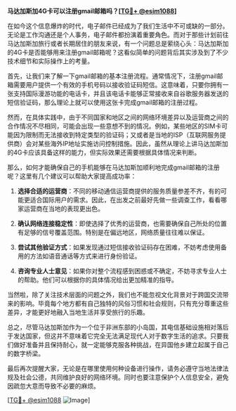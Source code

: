 **马达加斯加4G卡可以注册gmail邮箱吗？[[TG💪+ @esim1088](https://t.me/s/esim1088)]**

在如今这个信息爆炸的时代，电子邮件已经成为了我们生活中不可或缺的一部分。无论是工作沟通还是个人事务，电子邮件都扮演着重要角色。而对于那些计划前往马达加斯加旅行或者长期居住的朋友来说，有一个问题总是萦绕心头：马达加斯加的4G卡是否能够用来注册gmail邮箱呢？这看似简单的问题背后其实涉及到了不少技术细节和实际操作上的考量。

首先，让我们来了解一下gmail邮箱的基本注册流程。通常情况下，注册gmail邮箱需要用户提供一个有效的手机号码以接收验证码短信。这意味着，只要你拥有一张支持国际漫游功能的电话卡，并且该电话卡能够正常接收来自谷歌服务器发送的短信验证码，那么理论上就可以使用这张卡完成gmail邮箱的注册过程。

然而，在具体实践中，由于不同国家和地区之间的网络环境差异以及运营商之间的合作情况不尽相同，可能会出现一些意想不到的情况。例如，某些地区的SIM卡可能因为限制而无法接收到特定类型的验证码；又或者是当地的ISP（互联网服务提供商）会对某些海外IP地址实施访问控制措施。因此，虽然从理论上讲马达加斯加的4G卡应该具备这样的能力，但实际效果还需要根据具体情况来判断。

那么，如何才能确保自己的手机能够在马达加斯加顺利地完成gmail邮箱的注册呢？这里有几个建议可以帮助大家提高成功率：

1. **选择合适的运营商**：不同的移动通信运营商提供的服务质量参差不齐，有的可能更适合国际用户的需求。因此，在出发之前最好先做一些调查工作，看看哪家运营商在当地的表现更出色。

2. **确认网络连接稳定性**：即使选择了优秀的运营商，也需要确保自己所处的位置有足够的信号覆盖范围。特别是在偏远地区，网络质量往往难以保证。

3. **尝试其他验证方式**：如果发现通过短信接收验证码存在困难，不妨考虑使用备用的方法如语音通话等方式来进行身份验证。

4. **咨询专业人士意见**：如果你对整个流程感到困惑或不确定，不妨寻求专业人士的帮助。他们可以根据你的具体情况给出更加精准的指导。

当然啦，除了关注技术层面的问题之外，我们也不能忽视文化背景对于跨国交流带来的影响。毕竟每个地方都有自己独特的风俗习惯和社会规则，只有充分尊重这些差异，才能更好地融入当地生活并享受旅行的乐趣。

总之，尽管马达加斯加作为一个位于非洲东部的小岛国，其电信基础设施相对落后于发达国家，但这并不意味着它完全无法满足现代人对于数字生活的追求。只要我们做好准备并且保持耐心，就一定能够克服各种挑战，在异国他乡建立起属于自己的数字桥梁。

最后再次提醒大家，无论是在哪里使用何种设备进行操作，请务必遵守当地法律法规及社会公德，共同维护良好的网络环境。同时也要注意保护个人信息安全，避免因疏忽大意而导致不必要的麻烦。

[[TG💪+ @esim1088](https://t.me/s/esim1088) ![Image](https://i.postimg.cc/4NQfJmqS/Snipaste-2025-05-13-00-14-12.png)]